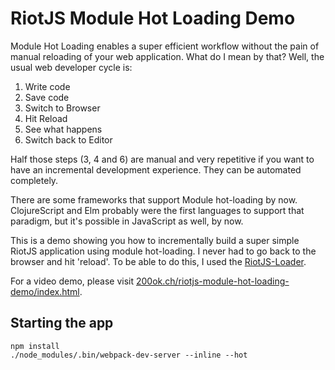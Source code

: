 # RiotJS Module Hot Loading Demo

Module Hot Loading enables a super efficient workflow without the pain
of manual reloading of your web application. What do I mean by that?
Well, the usual web developer cycle is:

1. Write code
2. Save code
3. Switch to Browser
4. Hit Reload
5. See what happens
6. Switch back to Editor

Half those steps (3, 4 and 6) are manual and very repetitive if you
want to have an incremental development experience. They can be
automated completely.

There are some frameworks that support Module hot-loading by now.
ClojureScript and Elm probably were the first languages to support
that paradigm, but it's possible in JavaScript as well, by now.

This is a demo showing you how to incrementally build a super simple
RiotJS application using module hot-loading. I never had to go back to
the browser and hit 'reload'. To be able to do this, I used the [RiotJS-Loader](https://github.com/esnunes/riotjs-loader).

For a video demo, please visit [200ok.ch/riotjs-module-hot-loading-demo/index.html](http://200ok.ch/riotjs-module-hot-loading-demo/index.html).

## Starting the app

```
npm install
./node_modules/.bin/webpack-dev-server --inline --hot
```
